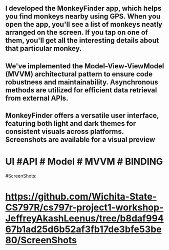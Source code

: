 ##   I developed the MonkeyFinder app, which helps you find monkeys nearby using GPS. When you open the app, you'll see a list of monkeys neatly arranged on the screen. If you tap on one of them, you'll get all the interesting details about that particular monkey.


##   We've implemented the Model-View-ViewModel (MVVM) architectural pattern to ensure code robustness and maintainability. Asynchronous methods are utilized for efficient data retrieval from external APIs.

##   MonkeyFinder offers a versatile user interface, featuring both light and dark themes for consistent visuals across platforms. Screenshots are available for a visual preview


# UI #API # Model # MVVM # BINDING

#ScreenShots:

# https://github.com/Wichita-State-CS797R/cs797r-project1-workshop-JeffreyAkashLeenus/tree/b8daf99467b1ad25d6b52af3fb17de3bfe53be80/ScreenShots



